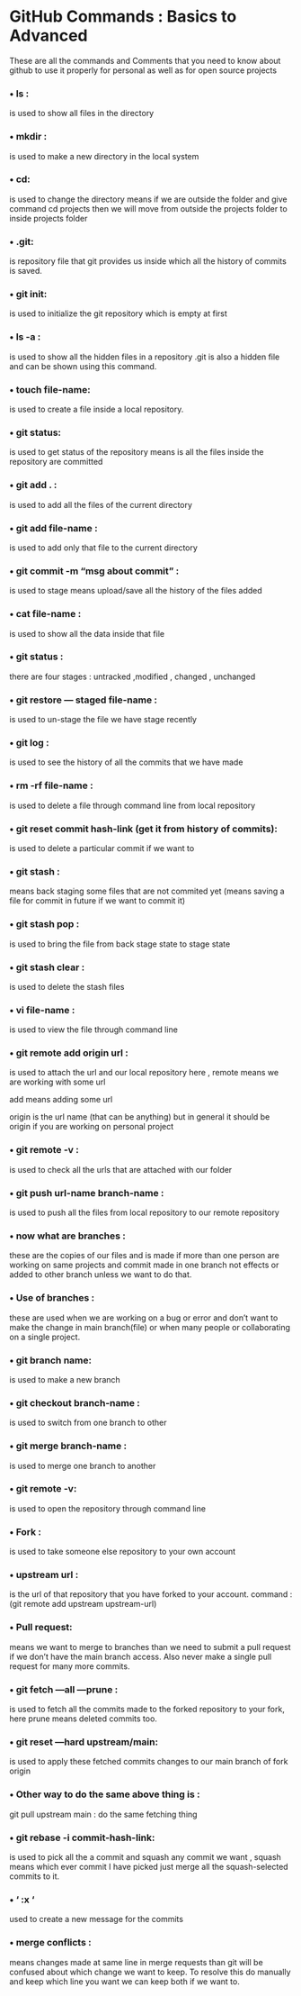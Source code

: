 # <h1>GitHub Commands : Basics to Advanced</h1>
These are all the commands and Comments that you need to know about github to use it properly for personal as well as for open source projects


<h3>•	ls :</h3>
<p>is used to show all files in the directory</p>
<h3>•	mkdir :</h3>
<p>is used to make a new directory in the local system</p>
<h3>•	cd:</h3>
<p>is used to change the directory means if we are outside the folder and give command cd projects then we will move from outside the projects folder to inside projects folder</p>
<h3>•	.git:</h3>
<p>is repository file that git provides us inside which all the history of commits is saved.</p>
<h3>•	git init:</h3>
<p>is used to initialize the git repository which is empty at first</p>
<h3>•	ls -a :</h3>
<p>is used to show all the hidden files in a repository .git is also a hidden file and can be shown using this command.</p>
<h3>•	touch file-name:</h3>
<p>is used to create a file inside a local repository.</p>
<h3>•	git status:</h3>
<p>is used to get status of the repository means is all the files inside the repository are committed</p>
<h3>•	git add . :</h3>
<p>is used to add all the files of the current directory</p>
<h3>•	git add file-name :</h3>
<p>is used to add only that file to the current directory</p>
<h3>•	git commit -m “msg about commit” :</h3>
<p>is used to stage means upload/save all the history of the files added</p>
<h3>•	cat file-name :</h3>
<p>is used to show all the data inside that file</p>
<h3>•	git status :</h3>
<p>there are four stages : untracked ,modified , changed , unchanged</p>
<h3>•	git restore — staged file-name :</h3>
<p>is used to un-stage the file we have stage recently</p>
<h3>•	git log :</h3>
<p>is used to see the history of all the commits that we have made</p>
<h3>•	rm -rf file-name :</h3>
<p>is used to delete a file through command line from local repository</p>
<h3>•	git reset commit hash-link (get it from history of commits):</h3>
<p>is used to delete a particular commit if we want to</p>
<h3>•	git stash :</h3>
<p>means back staging some files that are not commited yet (means saving a file for commit in future if we want to commit it)</p>
<h3>•	git stash pop :</h3>
<p>is used to bring the file from back stage state to stage state</p>
<h3>•	git stash clear : </h3>
<p>is used to delete the stash files</p>
<h3>•	vi file-name :</h3>
<p>is used to view the file through command line</p>
<h3>•	git remote add origin url :</h3>
<p>is used to attach the url and our local repository
here , remote means we are working with some url</p>
add means adding some url</p>
<p>origin is the url name (that can be anything) but in general it should be origin if you are working on personal project</p>
<h3>•	git remote -v :</h3>
<p>is used to check all the urls that are attached with our folder</p>
<h3>•	git push url-name branch-name :</h3>
<p>is used to push all the files from local repository to our remote repository</p>
<h3>•	now what are branches :</h3>
<p>these are the copies of our files and is made if more than one person are working on same projects and commit made in one branch not effects or added to other branch unless we want to do that.</p>
<h3>•	Use of branches :</h3>
<p>these are used when we are working on a bug or error and don’t want to make the change in main branch(file) or when many people or collaborating on a single project.</p>
<h3>•	git branch name:</h3>
<p>is used to make a new branch</p>
<h3>•	git checkout branch-name :</h3>
<p>is used to switch from one branch to other</p>
<h3>•	git merge branch-name :</h3>
<p>is used to merge one branch to another</p>
<h3>•	git remote -v:</h3>
<p>is used to open the repository through command line</p>
<h3>•	Fork :</h3>
<p>is used to take someone else repository to your own account</p>
<h3>•	upstream url :</h3>
<p>is the url of that repository that you have forked to your account. command : (git remote add upstream upstream-url)</p>
<h3>•	Pull request:</h3>
<p>means we want to merge to branches than we need to submit a pull request if we don’t have the main branch access. Also never make a single pull request for many more commits.</p>
<h3>•	git fetch —all —prune :</h3>
<p>is used to fetch all the commits made to the forked repository to your fork, here prune means deleted commits too.</p>
<h3>•	git reset —hard upstream/main:</h3>
<p>is used to apply these fetched commits changes to our main branch of fork origin</p>
<h3>•	Other way to do the same above thing is :</h3>
<p>git pull upstream main : do the same fetching thing</p>
<h3>•	git rebase -i commit-hash-link:</h3>
<p>is used to pick all the a commit and squash any commit we want , squash means which ever commit I have picked just merge all the squash-selected commits to it.</p>
<h3>•	‘ :x ‘</h3>
<p>used to create a new message for the commits</p>
<h3>•	merge conflicts :</h3>
<p>means changes made at same line in merge requests than git will be confused about which change we want to keep.
To resolve this do manually and keep which line you want we can keep both if we want to.</p>

